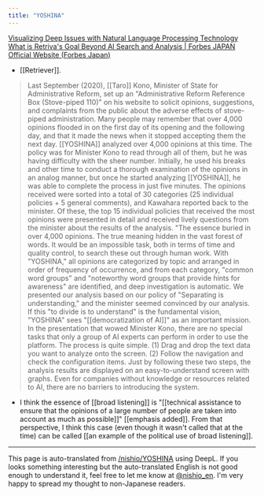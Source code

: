 ```yaml
---
title: "YOSHINA"
---
```


[Visualizing Deep Issues with Natural Language Processing Technology What is Retriva's Goal Beyond AI Search and Analysis | Forbes JAPAN Official Website (Forbes Japan)](https://forbesjapan.com/articles/detail/40517)
- [[Retriever]].
> Last September (2020), [[Taro]] Kono, Minister of State for Administrative Reform, set up an "Administrative Reform Reference Box (Stove-piped 110)" on his website to solicit opinions, suggestions, and complaints from the public about the adverse effects of stove-piped administration. Many people may remember that over 4,000 opinions flooded in on the first day of its opening and the following day, and that it made the news when it stopped accepting them the next day.
>  [[YOSHINA]] analyzed over 4,000 opinions at this time. The policy was for Minister Kono to read through all of them, but he was having difficulty with the sheer number. Initially, he used his breaks and other time to conduct a thorough examination of the opinions in an analog manner, but once he started analyzing [[YOSHINA]], he was able to complete the process in just five minutes. The opinions received were sorted into a total of 30 categories (25 individual policies + 5 general comments), and Kawahara reported back to the minister. Of these, the top 15 individual policies that received the most opinions were presented in detail and received lively questions from the minister about the results of the analysis.
>  "The essence buried in over 4,000 opinions. The true meaning hidden in the vast forest of words. It would be an impossible task, both in terms of time and quality control, to search these out through human work. With "YOSHINA," all opinions are categorized by topic and arranged in order of frequency of occurrence, and from each category, "common word groups" and "noteworthy word groups that provide hints for awareness" are identified, and deep investigation is automatic. We presented our analysis based on our policy of "Separating is understanding," and the minister seemed convinced by our analysis.
>  If this "to divide is to understand" is the fundamental vision, "YOSHINA" sees "[[democratization of AI]]" as an important mission. In the presentation that wowed Minister Kono, there are no special tasks that only a group of AI experts can perform in order to use the platform. The process is quite simple. (1) Drag and drop the text data you want to analyze onto the screen. (2) Follow the navigation and check the configuration items. Just by following these two steps, the analysis results are displayed on an easy-to-understand screen with graphs. Even for companies without knowledge or resources related to AI, there are no barriers to introducing the system.

- I think the essence of [[broad listening]] is "[[technical assistance to ensure that the opinions of a large number of people are taken into account as much as possible]]" [[emphasis added]]. From that perspective, I think this case (even though it wasn't called that at the time) can be called [[an example of the political use of broad listening]].

---
This page is auto-translated from [/nishio/YOSHINA](https://scrapbox.io/nishio/YOSHINA) using DeepL. If you looks something interesting but the auto-translated English is not good enough to understand it, feel free to let me know at [@nishio_en](https://twitter.com/nishio_en). I'm very happy to spread my thought to non-Japanese readers.
